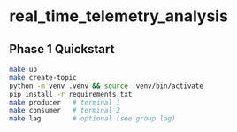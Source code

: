 # real_time_telemetry_analysis

## Phase 1 Quickstart
```bash
make up
make create-topic
python -m venv .venv && source .venv/bin/activate
pip install -r requirements.txt
make producer   # terminal 1
make consumer   # terminal 2
make lag        # optional (see group lag)
